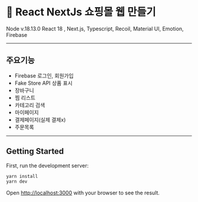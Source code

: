 # 🍎 React NextJs 쇼핑몰 웹 만들기
Node v.18.13.0
React 18 , Next.js, Typescript, Recoil, Material UI, Emotion, Firebase

----
## 주요기능
- Firebase 로그인, 회원가입
- Fake Store API 상품 표시
- 장바구니
- 찜 리스트
- 카테고리 검색
- 마이페이지
- 결제페이지(실제 결제x)
- 주문목록

----
## Getting Started

First, run the development server:

```bash
yarn install
yarn dev
```

Open [http://localhost:3000](http://localhost:3000) with your browser to see the result.
